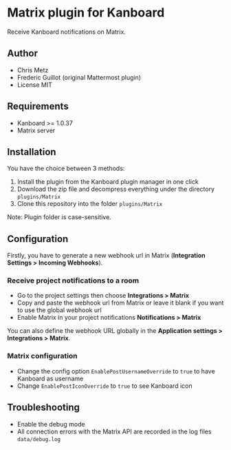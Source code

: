 Matrix plugin for Kanboard
==============================

Receive Kanboard notifications on Matrix.

Author
------
- Chris Metz
- Frederic Guillot (original Mattermost plugin)
- License MIT

Requirements
------------

- Kanboard >= 1.0.37
- Matrix server

Installation
------------

You have the choice between 3 methods:

1. Install the plugin from the Kanboard plugin manager in one click
2. Download the zip file and decompress everything under the directory `plugins/Matrix`
3. Clone this repository into the folder `plugins/Matrix`

Note: Plugin folder is case-sensitive.

Configuration
-------------

Firstly, you have to generate a new webhook url in Matrix (**Integration Settings > Incoming Webhooks**).

### Receive project notifications to a room

- Go to the project settings then choose **Integrations > Matrix**
- Copy and paste the webhook url from Matrix or leave it blank if you want to use the global webhook url
- Enable Matrix in your project notifications **Notifications > Matrix**

You can also define the webhook URL globally in the **Application settings > Integrations > Matrix**.

### Matrix configuration

- Change the config option `EnablePostUsernameOverride` to `true` to have Kanboard as username
- Change `EnablePostIconOverride` to `true` to see Kanboard icon

## Troubleshooting

- Enable the debug mode
- All connection errors with the Matrix API are recorded in the log files `data/debug.log`
